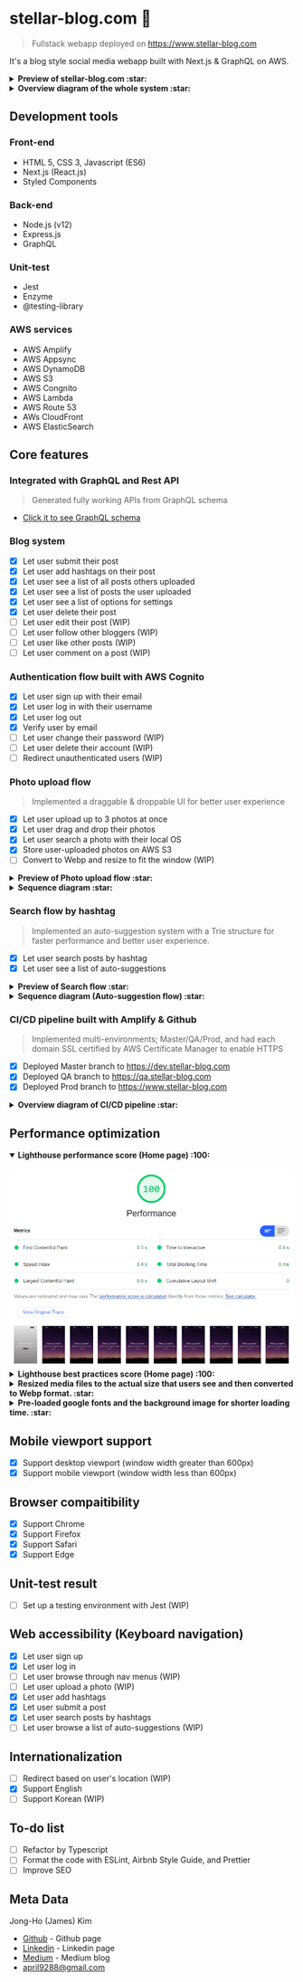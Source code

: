 # stellar-blog.com :rocket:
> Fullstack webapp deployed on https://www.stellar-blog.com

It's a blog style social media webapp built with Next.js & GraphQL on AWS.

<details>
  <summary>
    <b>
      Preview of stellar-blog.com :star:
    </b>
  </summary>
<br>
<img src="https://github.com/Stellar-blog/stellar-blog-webapp/blob/master/wiki/preview-login480.gif" alt="preview" />
</details>

<details>
  <summary>
    <b>
      Overview diagram of the whole system :star:
    </b>
  </summary>
<br>
<img src="https://github.com/Stellar-blog/stellar-blog-webapp/blob/master/wiki/General_Process.png" alt="General_Process" />
</details>

## Development tools
### Front-end
- HTML 5, CSS 3, Javascript (ES6)
- Next.js (React.js)
- Styled Components

### Back-end
- Node.js (v12)
- Express.js
- GraphQL

### Unit-test
- Jest
- Enzyme
- @testing-library

### AWS services
- AWS Amplify
- AWS Appsync
- AWS DynamoDB
- AWS S3
- AWS Congnito
- AWS Lambda
- AWS Route 53
- AWs CloudFront
- AWS ElasticSearch

## Core features
### Integrated with GraphQL and Rest API
> Generated fully working APIs from GraphQL schema

- [Click it to see GraphQL schema](https://github.com/Stellar-blog/stellar-blog-webapp/blob/master/amplify/backend/api/stellagraphqlapi/schema.graphql)

### Blog system
- [x] Let user submit their post
- [x] Let user add hashtags on their post
- [x] Let user see a list of all posts others uploaded
- [x] Let user see a list of posts the user uploaded
- [x] Let user see a list of options for settings
- [x] Let user delete their post
- [ ] Let user edit their post (WIP)
- [ ] Let user follow other bloggers (WIP)
- [ ] Let user like other posts (WIP)
- [ ] Let user comment on a post (WIP)

### Authentication flow built with AWS Cognito

- [x] Let user sign up with their email
- [x] Let user log in with their username
- [x] Let user log out
- [x] Verify user by email
- [ ] Let user change their password (WIP)
- [ ] Let user delete their account (WIP)
- [ ] Redirect unauthenticated users (WIP)

### Photo upload flow
> Implemented a draggable & droppable UI for better user experience

- [x] Let user upload up to 3 photos at once
- [x] Let user drag and drop their photos
- [x] Let user search a photo with their local OS
- [x] Store user-uploaded photos on AWS S3
- [ ] Convert to Webp and resize to fit the window (WIP)

<details>
  <summary>
    <b>
      Preview of Photo upload flow :star:
    </b>
  </summary>
<br>
<img src="https://github.com/Stellar-blog/stellar-blog-webapp/blob/master/wiki/preview-photo-upload480.gif" alt="preview-photo-upload480" />
</details>

<details>
  <summary>
    <b>
      Sequence diagram :star:
    </b>
  </summary>
<br>
<img src="https://github.com/Stellar-blog/stellar-blog-webapp/blob/master/wiki/seq-diagram-photo-upload.png" alt="seq-diagram-photo-upload" />
</details>

### Search flow by hashtag
> Implemented an auto-suggestion system with a Trie structure for faster performance and better user experience.

- [x] Let user search posts by hashtag
- [x] Let user see a list of auto-suggestions 

<details>
  <summary>
    <b>
      Preview of Search flow :star:
    </b>
  </summary>
<br>
<img src="https://github.com/Stellar-blog/stellar-blog-webapp/blob/master/wiki/preview-search480.gif" alt="preview-search480" />
</details>

<details>
  <summary>
    <b>
      Sequence diagram (Auto-suggestion flow) :star:
    </b>
  </summary>
<br>
<img src="https://github.com/Stellar-blog/stellar-blog-webapp/blob/master/wiki/Autocomplete_Process.png" alt="Autocomplete_Process" />
</details>

### CI/CD pipeline built with Amplify & Github
> Implemented multi-environments; Master/QA/Prod, and had each domain SSL certified by AWS Certificate Manager to enable HTTPS

- [x] Deployed Master branch to https://dev.stellar-blog.com
- [x] Deployed QA branch to https://qa.stellar-blog.com
- [x] Deployed Prod branch to https://www.stellar-blog.com

<details>
  <summary>
    <b>
      Overview diagram of CI/CD pipeline :star:
    </b>
  </summary>
<br>
<img src="https://github.com/Stellar-blog/stellar-blog-webapp/blob/master/wiki/CICD_Process.png" alt="CICD_Process" />
</details>

## Performance optimization

<details open>
  <summary>
    <b>
      Lighthouse performance score (Home page) :100:
    </b>
  </summary>
<br>
<img src="https://github.com/Stellar-blog/stellar-blog-webapp/blob/master/wiki/performance.png" alt="performance_score" />
</details>

<details>
  <summary>
    <b>
      Lighthouse best practices score (Home page) :100:
    </b>
  </summary>
<br>
<img src="https://github.com/Stellar-blog/stellar-blog-webapp/blob/master/wiki/best_practices.png" alt="best_practices_score" />
</details>

<details>
  <summary>
    <b>
      Resized media files to the actual size that users see and then converted to Webp format. :star:
    </b>
  </summary>
<br>

- original background image format : <b>jpg</b>
- original background image size : <b>492 kb</b>
- converted background image format : <b>webp</b>
- converted background image size : <b>63 kb (88% :small_red_triangle_down:)</b>
</details>

<details>
  <summary>
    <b>
      Pre-loaded google fonts and the background image for shorter loading time. :star:
    </b>
  </summary>
<br>

- background loading time before pre-loading : <b>877ms</b>
- background loading time after pre-loading : <b>153ms (5 times faster loading :rocket:)</b>
</details>

## Mobile viewport support
- [x] Support desktop viewport (window width greater than 600px)
- [x] Support mobile  viewport (window width less than 600px)

## Browser compaitibility
- [x] Support Chrome
- [x] Support Firefox
- [x] Support Safari
- [x] Support Edge

## Unit-test result
- [ ] Set up a testing environment with Jest (WIP)

## Web accessibility (Keyboard navigation)
- [x] Let user sign up
- [x] Let user log in
- [ ] Let user browse through nav menus (WIP)
- [ ] Let user upload a photo (WIP)
- [x] Let user add hashtags 
- [x] Let user submit a post
- [x] Let user search posts by hashtags
- [ ] Let user browse a list of auto-suggestions (WIP)

## Internationalization
- [ ] Redirect based on user's location (WIP)
- [x] Support English
- [ ] Support Korean (WIP)

## To-do list
- [ ] Refactor by Typescript
- [ ] Format the code with ESLint, Airbnb Style Guide, and Prettier
- [ ] Improve SEO

## Meta Data
Jong-Ho (James) Kim
- [Github](https://github.com/april9288) - Github page
- [Linkedin](http://www.linkedin.com/in/james-kim-dev) - Linkedin page
- [Medium](https://medium.com/@april9288) - Medium blog
- april9288@gmail.com
